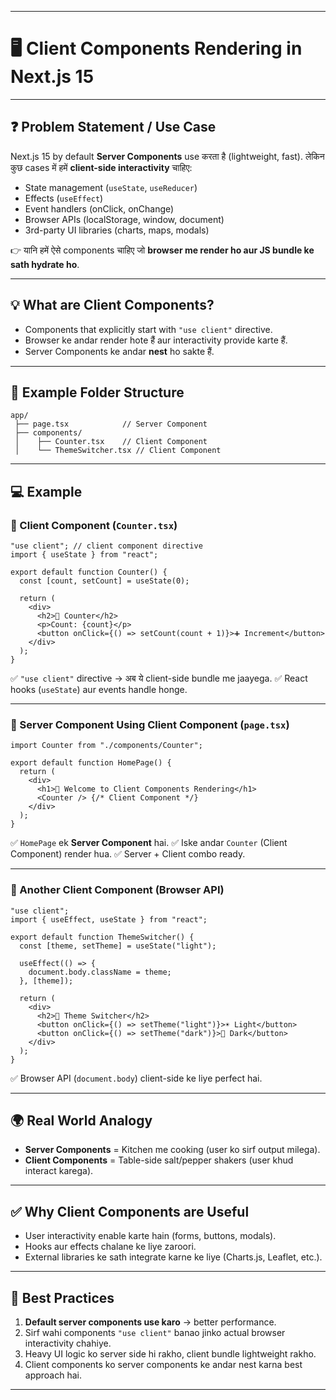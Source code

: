 
---

# 🖥️ Client Components Rendering in Next.js 15

---

## ❓ Problem Statement / Use Case

Next.js 15 by default **Server Components** use करता है (lightweight, fast).
लेकिन कुछ cases में हमें **client-side interactivity** चाहिए:

* State management (`useState`, `useReducer`)
* Effects (`useEffect`)
* Event handlers (onClick, onChange)
* Browser APIs (localStorage, window, document)
* 3rd-party UI libraries (charts, maps, modals)

👉 यानि हमें ऐसे components चाहिए जो **browser me render ho aur JS bundle ke sath hydrate ho**.

---

## 💡 What are Client Components?

* Components that explicitly start with `"use client"` directive.
* Browser ke andar render hote हैं aur interactivity provide karte हैं.
* Server Components ke andar **nest** ho sakte हैं.

---

## 📂 Example Folder Structure

```
app/
 ├── page.tsx            // Server Component
 ├── components/
 │    ├── Counter.tsx    // Client Component
 │    └── ThemeSwitcher.tsx // Client Component
```

---

## 💻 Example

### 🔹 Client Component (`Counter.tsx`)

```tsx
"use client"; // client component directive
import { useState } from "react";

export default function Counter() {
  const [count, setCount] = useState(0);

  return (
    <div>
      <h2>🔢 Counter</h2>
      <p>Count: {count}</p>
      <button onClick={() => setCount(count + 1)}>➕ Increment</button>
    </div>
  );
}
```

✅ `"use client"` directive → अब ये client-side bundle me jaayega.
✅ React hooks (`useState`) aur events handle honge.

---

### 🔹 Server Component Using Client Component (`page.tsx`)

```tsx
import Counter from "./components/Counter";

export default function HomePage() {
  return (
    <div>
      <h1>👋 Welcome to Client Components Rendering</h1>
      <Counter /> {/* Client Component */}
    </div>
  );
}
```

✅ `HomePage` ek **Server Component** hai.
✅ Iske andar `Counter` (Client Component) render hua.
✅ Server + Client combo ready.

---

### 🔹 Another Client Component (Browser API)

```tsx
"use client";
import { useEffect, useState } from "react";

export default function ThemeSwitcher() {
  const [theme, setTheme] = useState("light");

  useEffect(() => {
    document.body.className = theme;
  }, [theme]);

  return (
    <div>
      <h2>🎨 Theme Switcher</h2>
      <button onClick={() => setTheme("light")}>☀️ Light</button>
      <button onClick={() => setTheme("dark")}>🌙 Dark</button>
    </div>
  );
}
```

✅ Browser API (`document.body`) client-side ke liye perfect hai.

---

## 🌍 Real World Analogy

* **Server Components** = Kitchen me cooking (user ko sirf output milega).
* **Client Components** = Table-side salt/pepper shakers (user khud interact karega).

---

## ✅ Why Client Components are Useful

* User interactivity enable karte hain (forms, buttons, modals).
* Hooks aur effects chalane ke liye zaroori.
* External libraries ke sath integrate karne ke liye (Charts.js, Leaflet, etc.).

---

## 🔗 Best Practices

1. **Default server components use karo** → better performance.
2. Sirf wahi components `"use client"` banao jinko actual browser interactivity chahiye.
3. Heavy UI logic ko server side hi rakho, client bundle lightweight rakho.
4. Client components ko server components ke andar nest karna best approach hai.

---

